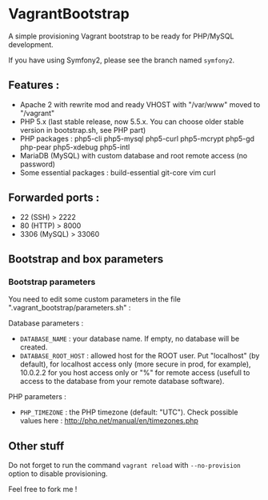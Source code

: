 VagrantBootstrap
================

A simple provisioning Vagrant bootstrap to be ready for PHP/MySQL development.

If you have using Symfony2, please see the branch named `symfony2`.

## Features :

- Apache 2 with rewrite mod and ready VHOST with "/var/www" moved to "/vagrant"
- PHP 5.x (last stable release, now 5.5.x. You can choose older stable version in bootstrap.sh, see PHP part)
- PHP packages : php5-cli php5-mysql php5-curl php5-mcrypt php5-gd php-pear php5-xdebug php5-intl
- MariaDB (MySQL) with custom database and root remote access (no password)
- Some essential packages : build-essential git-core vim curl

## Forwarded ports :

- 22 (SSH) > 2222
- 80 (HTTP) > 8000
- 3306 (MySQL) > 33060

## Bootstrap and box parameters

### Bootstrap parameters

You need to edit some custom parameters in the file ".vagrant_bootstrap/parameters.sh" :

Database parameters :
- `DATABASE_NAME` : your database name. If empty, no database will be created.
- `DATABASE_ROOT_HOST` : allowed host for the ROOT user. Put "localhost" (by default), for localhost access only (more secure in prod, for example), 10.0.2.2 for you host access only or "%" for remote access (usefull to access to the database from your remote database software).

PHP parameters :
- `PHP_TIMEZONE` : the PHP timezone (default: "UTC"). Check possible values here : http://php.net/manual/en/timezones.php

## Other stuff

Do not forget to run the command `vagrant reload` with `--no-provision` option to disable provisioning.

Feel free to fork me !
